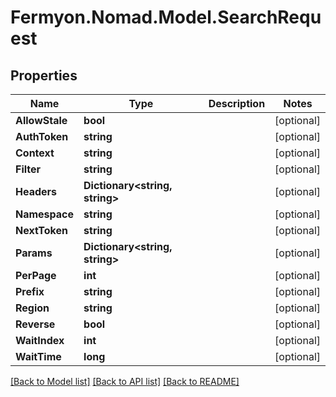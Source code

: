 # Fermyon.Nomad.Model.SearchRequest

## Properties

Name | Type | Description | Notes
------------ | ------------- | ------------- | -------------
**AllowStale** | **bool** |  | [optional] 
**AuthToken** | **string** |  | [optional] 
**Context** | **string** |  | [optional] 
**Filter** | **string** |  | [optional] 
**Headers** | **Dictionary&lt;string, string&gt;** |  | [optional] 
**Namespace** | **string** |  | [optional] 
**NextToken** | **string** |  | [optional] 
**Params** | **Dictionary&lt;string, string&gt;** |  | [optional] 
**PerPage** | **int** |  | [optional] 
**Prefix** | **string** |  | [optional] 
**Region** | **string** |  | [optional] 
**Reverse** | **bool** |  | [optional] 
**WaitIndex** | **int** |  | [optional] 
**WaitTime** | **long** |  | [optional] 

[[Back to Model list]](../README.md#documentation-for-models) [[Back to API list]](../README.md#documentation-for-api-endpoints) [[Back to README]](../README.md)


